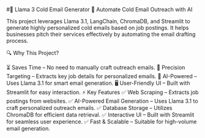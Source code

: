 #🚀 Llama 3 Cold Email Generator
📩 Automate Cold Email Outreach with AI

This project leverages Llama 3.1, LangChain, ChromaDB, and Streamlit to generate highly personalized cold emails based on job postings. It helps businesses pitch their services effectively by automating the email drafting process.

🔍 Why This Project?

⏳ Saves Time – No need to manually craft outreach emails.
🎯 Precision Targeting – Extracts key job details for personalized emails.
🤖 AI-Powered – Uses Llama 3.1 for smart email generation.
🖥️ User-Friendly UI – Built with Streamlit for easy interaction.
⚡ Key Features
✅ Web Scraping – Extracts job postings from websites.
✅ AI-Powered Email Generation – Uses Llama 3.1 to craft personalized outreach emails.
✅ Database Storage – Utilizes ChromaDB for efficient data retrieval.
✅ Interactive UI – Built with Streamlit for seamless user experience.
✅ Fast & Scalable – Suitable for high-volume email generation.
